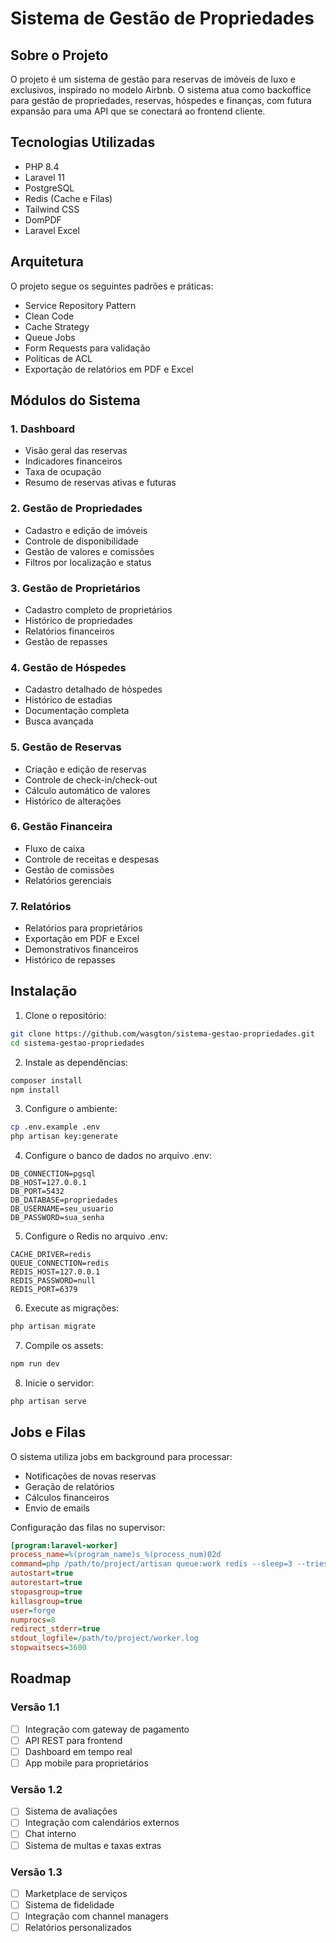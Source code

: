 # Sistema de Gestão de Propriedades

## Sobre o Projeto

O projeto é um sistema de gestão para reservas de imóveis de luxo e exclusivos, inspirado no modelo Airbnb. O sistema atua como backoffice para gestão de propriedades, reservas, hóspedes e finanças, com futura expansão para uma API que se conectará ao frontend cliente.

## Tecnologias Utilizadas

- PHP 8.4
- Laravel 11
- PostgreSQL
- Redis (Cache e Filas)
- Tailwind CSS
- DomPDF
- Laravel Excel

## Arquitetura

O projeto segue os seguintes padrões e práticas:

- Service Repository Pattern
- Clean Code
- Cache Strategy
- Queue Jobs
- Form Requests para validação
- Políticas de ACL
- Exportação de relatórios em PDF e Excel

## Módulos do Sistema

### 1. Dashboard
- Visão geral das reservas
- Indicadores financeiros
- Taxa de ocupação
- Resumo de reservas ativas e futuras

### 2. Gestão de Propriedades
- Cadastro e edição de imóveis
- Controle de disponibilidade
- Gestão de valores e comissões
- Filtros por localização e status

### 3. Gestão de Proprietários
- Cadastro completo de proprietários
- Histórico de propriedades
- Relatórios financeiros
- Gestão de repasses

### 4. Gestão de Hóspedes
- Cadastro detalhado de hóspedes
- Histórico de estadias
- Documentação completa
- Busca avançada

### 5. Gestão de Reservas
- Criação e edição de reservas
- Controle de check-in/check-out
- Cálculo automático de valores
- Histórico de alterações

### 6. Gestão Financeira
- Fluxo de caixa
- Controle de receitas e despesas
- Gestão de comissões
- Relatórios gerenciais

### 7. Relatórios
- Relatórios para proprietários
- Exportação em PDF e Excel
- Demonstrativos financeiros
- Histórico de repasses

## Instalação

1. Clone o repositório:
```bash
git clone https://github.com/wasgton/sistema-gestao-propriedades.git
cd sistema-gestao-propriedades
```

2. Instale as dependências:
```bash
composer install
npm install
```

3. Configure o ambiente:
```bash
cp .env.example .env
php artisan key:generate
```

4. Configure o banco de dados no arquivo .env:
```env
DB_CONNECTION=pgsql
DB_HOST=127.0.0.1
DB_PORT=5432
DB_DATABASE=propriedades
DB_USERNAME=seu_usuario
DB_PASSWORD=sua_senha
```

5. Configure o Redis no arquivo .env:
```env
CACHE_DRIVER=redis
QUEUE_CONNECTION=redis
REDIS_HOST=127.0.0.1
REDIS_PASSWORD=null
REDIS_PORT=6379
```

6. Execute as migrações:
```bash
php artisan migrate
```

7. Compile os assets:
```bash
npm run dev
```

8. Inicie o servidor:
```bash
php artisan serve
```

## Jobs e Filas

O sistema utiliza jobs em background para processar:

- Notificações de novas reservas
- Geração de relatórios
- Cálculos financeiros
- Envio de emails

Configuração das filas no supervisor:

```ini
[program:laravel-worker]
process_name=%(program_name)s_%(process_num)02d
command=php /path/to/project/artisan queue:work redis --sleep=3 --tries=3 --max-time=3600
autostart=true
autorestart=true
stopasgroup=true
killasgroup=true
user=forge
numprocs=8
redirect_stderr=true
stdout_logfile=/path/to/project/worker.log
stopwaitsecs=3600
```

## Roadmap

### Versão 1.1
- [ ] Integração com gateway de pagamento
- [ ] API REST para frontend
- [ ] Dashboard em tempo real
- [ ] App mobile para proprietários

### Versão 1.2
- [ ] Sistema de avaliações
- [ ] Integração com calendários externos
- [ ] Chat interno
- [ ] Sistema de multas e taxas extras

### Versão 1.3
- [ ] Marketplace de serviços
- [ ] Sistema de fidelidade
- [ ] Integração com channel managers
- [ ] Relatórios personalizados
